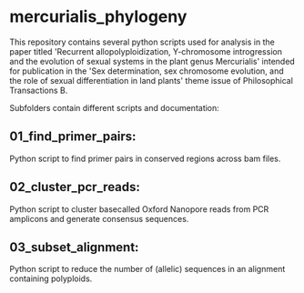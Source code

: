 # mercurialis_phylogeny
This repository contains several python scripts used for analysis in the paper titled 'Recurrent allopolyploidization, Y-chromosome introgression and the evolution of sexual systems in the plant genus Mercurialis' intended for publication in the 'Sex determination, sex chromosome evolution, and the role of sexual differentiation in land plants' theme issue of Philosophical Transactions B.

Subfolders contain different scripts and documentation:

## 01_find_primer_pairs:

Python script to find primer pairs in conserved regions across bam files.
  
## 02_cluster_pcr_reads:

Python script to cluster basecalled Oxford Nanopore reads from PCR amplicons and generate consensus sequences.

## 03_subset_alignment:

Python script to reduce the number of (allelic) sequences in an alignment containing polyploids.
